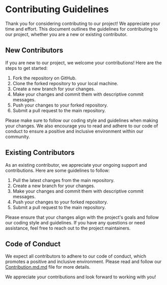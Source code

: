 # Contributing Guidelines

Thank you for considering contributing to our project! We appreciate your time and effort. This document outlines the guidelines for contributing to our project, whether you are a new or existing contributor.

## New Contributors

If you are new to our project, we welcome your contributions! Here are the steps to get started:

1. Fork the repository on GitHub.
2. Clone the forked repository to your local machine.
3. Create a new branch for your changes.
4. Make your changes and commit them with descriptive commit messages.
5. Push your changes to your forked repository.
6. Submit a pull request to the main repository.

Please make sure to follow our coding style and guidelines when making your changes. We also encourage you to read and adhere to our code of conduct to ensure a positive and inclusive environment within our community.

## Existing Contributors

As an existing contributor, we appreciate your ongoing support and contributions. Here are some guidelines to follow:

1. Pull the latest changes from the main repository.
2. Create a new branch for your changes.
3. Make your changes and commit them with descriptive commit messages.
4. Push your changes to your forked repository.
5. Submit a pull request to the main repository.

Please ensure that your changes align with the project's goals and follow our coding style and guidelines. If you have any questions or need assistance, feel free to reach out to the project maintainers.

## Code of Conduct

We expect all contributors to adhere to our code of conduct, which promotes a positive and inclusive environment. Please read and follow our [Contribution.md.md](/CONTRIBUTION.md) file for more details.

We appreciate your contributions and look forward to working with you!
